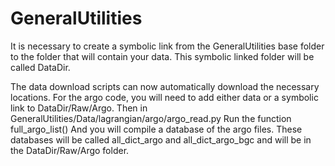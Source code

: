# GeneralUtilities

It is necessary to create a symbolic link from the GeneralUtilities base folder to the folder that will contain your data. This symbolic linked folder will be called DataDir.

The data download scripts can now automatically download the necessary locations. For the argo code, you will need to add either data or a symbolic link to DataDir/Raw/Argo.
Then in 
GeneralUtilities/Data/lagrangian/argo/argo_read.py
Run the function full_argo_list()
And you will compile a database of the argo files. These databases will be called all_dict_argo and all_dict_argo_bgc and will be in the DataDir/Raw/Argo folder.



